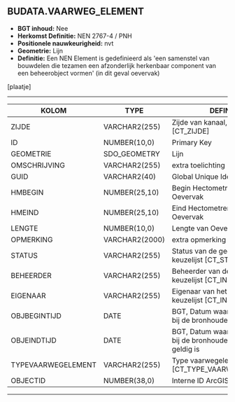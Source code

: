 ﻿## BUDATA.VAARWEG_ELEMENT


* __BGT inhoud:__ Nee
* __Herkomst Definitie:__ NEN 2767-4 / PNH
* __Positionele nauwkeurigheid:__ nvt
* __Geometrie:__ Lijn
* __Definitie:__ Een NEN Element is gedefinieerd als 'een samenstel van bouwdelen die tezamen een afzonderlijk herkenbaar component van een beheerobject vormen' (in dit geval oevervak)

[plaatje]

***

|KOLOM                           	|TYPE          	|DEFINITIE|
|------                          	|----          	|-----    |
|ZIJDE                           	|VARCHAR2(255) 	|Zijde van kanaal, keuzelijst [CT_ZIJDE]|
|ID                              	|NUMBER(10,0)  	|Primary Key|
|GEOMETRIE                       	|SDO_GEOMETRY  	|Lijn|
|OMSCHRIJVING                    	|VARCHAR2(255) 	|extra toelichting|
|GUID                            	|VARCHAR2(40)  	|Global Unique Identifier|
|HMBEGIN                         	|NUMBER(25,10) 	|Begin Hectometrering van Oevervak|
|HMEIND                          	|NUMBER(25,10) 	|Eind Hectometrering van Oevervak|
|LENGTE                          	|NUMBER(10,0)  	|Lengte van Oevervak|
|OPMERKING                       	|VARCHAR2(2000)	|extra opmerking|
|STATUS                          	|VARCHAR2(255) 	|Status van de gegevens, keuzelijst [CT_STATUS]|
|BEHEERDER                       	|VARCHAR2(255) 	|Beheerder van de halte, keuzelijst [CT_INSTANTIE]|
|EIGENAAR                        	|VARCHAR2(255) 	|Eigenaar van het object, keuzelijst [CT_INSTANTIE]|
|OBJBEGINTIJD                    	|DATE          	|BGT, Datum waarop het object bij de bronhouder is ontstaan|
|OBJEINDTIJD                     	|DATE          	|BGT, Datum waarop het object bij de bronhouder niet meer geldig is|
|TYPEVAARWEGELEMENT              	|VARCHAR2(255) 	|Type vaarwegelement, keuzelijst [CT_TYPE_VAARWEG_ELEMENT]|
|OBJECTID                        	|NUMBER(38,0)  	|Interne ID ArcGIS|

***
